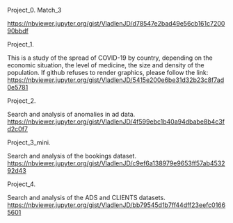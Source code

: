 Project_0. Match_3

https://nbviewer.jupyter.org/gist/VladlenJD/d78547e2bad49e56cb161c720090bbdf


Project_1. 

This is a study of the spread of COVID-19 by country, 
depending on the economic situation, the level of medicine, 
the size and density of the population.
If github refuses to render graphics, please follow the link:
https://nbviewer.jupyter.org/gist/VladlenJD/5415e200e6be31d32b23c8f7ad0e5781

Project_2.

Search and analysis of anomalies in ad data.
https://nbviewer.jupyter.org/gist/VladlenJD/4f599ebc1b40a94dbabe8b4c3fd2c0f7

Project_3_mini.

Search and analysis of the bookings dataset.
https://nbviewer.jupyter.org/gist/VladlenJD/c9ef6a138979e9653ff57ab453292d43

Project_4.

Search and analysis of the ADS and CLIENTS datasets.
https://nbviewer.jupyter.org/gist/VladlenJD/bb79545d1b7ff44dff23eefc01665601
